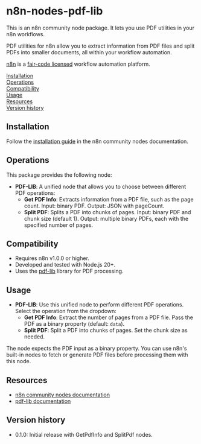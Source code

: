 # n8n-nodes-pdf-lib

This is an n8n community node package. It lets you use PDF utilities in your n8n workflows.

PDF utilities for n8n allow you to extract information from PDF files and split PDFs into smaller documents, all within your workflow automation.

[n8n](https://n8n.io/) is a [fair-code licensed](https://docs.n8n.io/reference/license/) workflow automation platform.

[Installation](#installation)  
[Operations](#operations)  
[Compatibility](#compatibility)  
[Usage](#usage)  
[Resources](#resources)  
[Version history](#version-history)

## Installation

Follow the [installation guide](https://docs.n8n.io/integrations/community-nodes/installation/) in the n8n community nodes documentation.

## Operations

This package provides the following node:

- **PDF-LIB**: A unified node that allows you to choose between different PDF operations:
  - **Get PDF Info**: Extracts information from a PDF file, such as the page count. Input: binary PDF. Output: JSON with pageCount.
  - **Split PDF**: Splits a PDF into chunks of pages. Input: binary PDF and chunk size (default 1). Output: multiple binary PDFs, each with the specified number of pages.

## Compatibility

- Requires n8n v1.0.0 or higher.
- Developed and tested with Node.js 20+.
- Uses the [pdf-lib](https://pdf-lib.js.org/) library for PDF processing.

## Usage

- **PDF-LIB**: Use this unified node to perform different PDF operations. Select the operation from the dropdown:
  - **Get PDF Info**: Extract the number of pages from a PDF file. Pass the PDF as a binary property (default: `data`).
  - **Split PDF**: Split a PDF into chunks of pages. Set the chunk size as needed.

The node expects the PDF input as a binary property. You can use n8n's built-in nodes to fetch or generate PDF files before processing them with this node.

## Resources

- [n8n community nodes documentation](https://docs.n8n.io/integrations/#community-nodes)
- [pdf-lib documentation](https://pdf-lib.js.org/)

## Version history

- 0.1.0: Initial release with GetPdfInfo and SplitPdf nodes.
